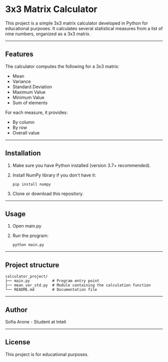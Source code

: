 # 3x3 Matrix Calculator

This project is a simple 3x3 matrix calculator developed in Python for educational purposes. It calculates several statistical measures from a list of nine numbers, organized as a 3x3 matrix.

---

## Features

The calculator computes the following for a 3x3 matrix:

- Mean 
- Variance  
- Standard Deviation  
- Maximum Value 
- Minimum Value  
- Sum of elements  

For each measure, it provides:

- By column 
- By row
- Overall value

---

## Installation

1. Make sure you have Python installed (version 3.7+ recommended).  
2. Install NumPy library if you don't have it:

    ```pip install numpy```

3. Clone or download this repository.

---

## Usage

1. Open main.py
2. Run the program: 

    ```python main.py```

---

## Project structure

```
calculator_project/
├── main.py          # Program entry point
├── mean_var_std.py  # Module containing the calculation function
└── README.md        # Documentation file
``` 
---

## Author

Sofia Arone - Student at Inteli

---

## License

This project is for educational purposes.